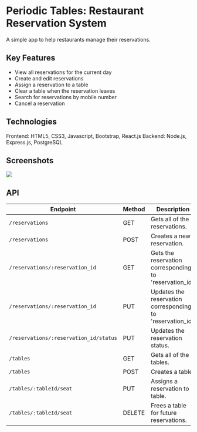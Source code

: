 # Periodic Tables: Restaurant Reservation System

A simple app to help restaurants manage their reservations.

## Key Features
- View all reservations for the current day
- Create and edit reservations
- Assign a reservation to a table
- Clear a table when the reservation leaves
- Search for reservations by mobile number
- Cancel a reservation

## Technologies

Frontend: HTML5, CSS3, Javascript, Bootstrap, React.js
Backend: Node.js, Express.js, PostgreSQL

## Screenshots
<img src="https://github.com/jgharris314/Periodic-Tables" />

## API

| Endpoint                               | Method | Description                                                                                           |
| -------------------------------------- | ------ | ----------------------------------------------------------------------------------------------------- |
| `/reservations`                        | GET    | Gets all of the reservations. |
| `/reservations`                        | POST   | Creates a new reservation.                                                                            |
| `/reservations/:reservation_id`        | GET    | Gets the reservation corresponding to 'reservation_id'.                                               |
| `/reservations/:reservation_id`        | PUT    | Updates the reservation corresponding to 'reservation_id'.                                            |
| `/reservations/:reservation_id/status` | PUT    | Updates the reservation status.                                                                       |
| `/tables`                              | GET    | Gets all of the tables.                                                                               |
| `/tables`                              | POST   | Creates a table.                                                                                      |
| `/tables/:tableId/seat`                | PUT    | Assigns a reservation to a table.                                                                     |
| `/tables/:tableId/seat`                | DELETE | Frees a table for future reservations.                                                                |